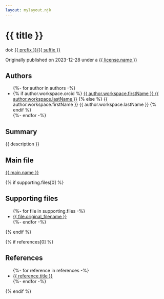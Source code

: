 ```yaml
---
layout: mylayout.njk
---
```

# {{ title }}

doi: <a href="https://doi.org/{{ prefix }}/{{ suffix }}">{{ prefix }}/{{ suffix }}</a>

Originally published on 2023-12-28 under a <a href="{{ license.url }}">{{ license.name }}</a> 

## Authors

<ul>
{%- for author in authors -%}
<li>
{% if author.workspace.orcid %}
<a href="https://orcid.org/{{ author.workspace.orcid }}">{{ author.workspace.firstName }} {{ author.workspace.lastName }}</a>
{% else %}
{{ author.workspace.firstName }} {{ author.workspace.lastName }}
{% endif %}
</li>
{%- endfor -%}
</ul>

## Summary

{{ description }}

## Main file

<a href="{{ main.name }}">{{ main.name }}</a>

{% if supporting.files[0] %}
## Supporting files

<ul>
{%- for file in supporting.files -%}
<li><a href="supporting/{{ file.original_filename }}">{{ file.original_filename }}</a></li>
{%- endfor -%}
</ul>
{% endif %}

{% if references[0] %}
## References

<ul>
{%- for reference in references -%}
<li><a href="https://doi.org/{{reference.prefix}}/{{reference.suffix}}">{{ reference.title }}</a></li>
{%- endfor -%}
</ul>
{% endif %}

